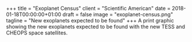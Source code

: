 +++
title = "Exoplanet Census"
client = "Scientific American"
date = 2018-01-18T00:00:00+01:00
draft = false
image = "exoplanet-census.png"
tagline = "New exoplanets expected to be found"
+++
A print graphic showing the new exoplanets expected to be found with the new TESS and CHEOPS space satellites.